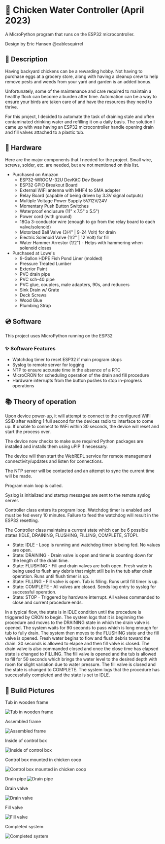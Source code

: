 # 🐔 Chicken Water Controller (April 2023)

A MicroPython program that runs on the ESP32 microcontroller.

Design by Eric Hansen @cablesquirrel

## 📝 Description

Having backyard chickens can be a rewarding hobby. Not having to purchase eggs at a grocery
store, along with having a cleanup crew to help remove pests and weeds from your yard and
garden is an added bonus.

Unfortunately, some of the maintenance and care required to maintain a healthy flock can become
a burden after time. Automation can be a way to ensure your birds are taken care of and have
the resources they need to thrive.

For this project, I decided to automate the task of draining stale and often contaminated drinking
water and refilling it on a daily basis. The solution I came up with was having an ESP32 microcontroller
handle opening drain and fill valves attached to a plastic tub.

## 🔌 Hardware

Here are the major components that I needed for the project. Small wire, screws, solder, etc. are needed,
but are not mentioned on this list.

- Purchased on Amazon
	- ESP32-WROOM-32U DevKitC Dev Board
	- ESP32 GPIO Breakout Board
	- External WiFi antenna with MHF4 to SMA adapter
	- Relay Board (capable of being driven by 3.3V signal outputs)
	- Multiple Voltage Power Supply 5V/12V/24V
	- Momentary Push Button Switches
	- Waterproof enclusure (11" x 7.5" x 5.5")
	- Power cord (with ground)
	- 18Ga 3-conductor wire (enough to go from the relay board to each valve/solenoid)
	- Motorized Ball Valve (3/4" | 9-24 Volt) for drain
	- Electric Solenoid Valve (1/2" | 12 Volt) for fill
	- Water Hammer Arrestor (1/2") - Helps with hammering when solenoid closes
- Purchased at Lowe's
	- 9-Gallon HDPE Fish Pond Liner (molded)
	- Pressure Treated Lumber
	- Exterior Paint
	- PVC drain pipe
	- PVC sch-40 pipe
	- PVC glue, couplers, male adapters, 90s, and reducers
	- Sink Drain w/ Grate
	- Deck Screws
	- Wood Glue
	- Plumbing Strap

## 💿 Software

This project uses MicroPython running on the ESP32

### ✨ Software Features

- Watchdog timer to reset ESP32 if main program stops
- Syslog to remote server for logging
- NTP to ensure accurate time in the absence of a RTC
- MicroCRON for scheduling operation of the drain and fill procedure
- Hardware interrupts from the button pushes to stop in-progress operations

## 📚 Theory of operation

Upon device power-up, it will attempt to connect to the configured WiFi SSID after waiting 1 full second
for the devices radio to interface to come up. If unable to connect to WiFi within 30 seconds, the device
will reset and start the process over.

The device now checks to make sure required Python packages are installed and installs them using uPIP if
necessary.

The device will then start the WebREPL service for remote management connectivity/updates and listen for
connections.

The NTP server will be contacted and an attempt to sync the current time will be made.

Program main loop is called.

Syslog is initialized and startup messages are sent to the remote syslog server.

Controller class enters its program loop. Watchdog timer is enabled and must be fed every 10 minutes. Failure to
feed the watchdog will result in the ESP32 resetting.

The Controller class maintains a current state which can be 6 possible states (IDLE, DRAINING, FLUSHING, FILLING,
COMPLETE, STOP).

- State: IDLE - Loop is running and watchdog timer is being fed. No values are open.
- State: DRAINING - Drain valve is open and timer is counting down for the length of the drain time.
- State: FLUSHING - Fill and drain valves are both open. Fresh water is being used to flush any debris that might
still be in the tub after drain operation. Runs until flush timer is up.
- State: FILLING - Fill valve is open. Tub is filling. Runs until fill timer is up.
- State: COMPLETE - All valves are closed. Sends log entry to syslog for successful operation.
- State: STOP - Triggered by hardware interrupt. All valves commanded to close and current procedure ends.

In a typical flow, the state is in IDLE condition until the procedure is triggered by CRON to begin. The system
logs that it is beginning the procedure and moves to the DRAINING state in which the drain valve is opened. The
system waits for 90 seconds to pass which is long enough for tub to fully drain. The system then moves to the
FLUSHING state and the fill valve is opened. Fresh water begins to flow and flush debris toward the drain. 30 seconds
is allowed to elapse and then fill valve is closed. The drain valve is also commanded closed and once the close time
has elapsed state is changed to FILLING. The fill valve is opened and the tub is allowed to fill for 50 seconds which
brings the water level to the desired depth with room for slight variation due to water pressure. The fill valve
is closed and the state is changed to COMPLETE. The system logs that the procedure has successfully completed and the
state is set to IDLE.

## 🔨 Build Pictures

Tub in wooden frame

![Tub in wooden frame](Images/tub_in_frame.jpg)

Assembled frame

![Assembled frame](Images/assembled_frame.jpg)

Inside of control box

![Inside of control box](Images/control_box.jpg)

Control box mounted in chicken coop

![Control box mounted in chicken coop](Images/control_box_2.jpg)

Drain pipe
![Drain pipe](Images/drain_pipe.jpg)

Drain valve

![Drain valve](Images/drain_valve.jpg)

Fill valve

![Fill valve](Images/fill_valve.jpg)

Completed system

![Completed system](Images/completed.jpg)